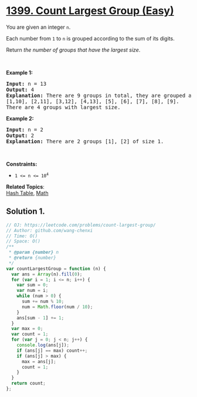 # [1399. Count Largest Group (Easy)](https://leetcode.com/problems/count-largest-group/)

<p>You are given an integer <code>n</code>.</p>

<p>Each number from <code>1</code> to <code>n</code> is grouped according to the sum of its digits.</p>

<p>Return <em>the number of groups that have the largest size</em>.</p>

<p>&nbsp;</p>
<p><strong>Example 1:</strong></p>

<pre><strong>Input:</strong> n = 13
<strong>Output:</strong> 4
<strong>Explanation:</strong> There are 9 groups in total, they are grouped according sum of its digits of numbers from 1 to 13:
[1,10], [2,11], [3,12], [4,13], [5], [6], [7], [8], [9].
There are 4 groups with largest size.
</pre>

<p><strong>Example 2:</strong></p>

<pre><strong>Input:</strong> n = 2
<strong>Output:</strong> 2
<strong>Explanation:</strong> There are 2 groups [1], [2] of size 1.
</pre>

<p>&nbsp;</p>
<p><strong>Constraints:</strong></p>

<ul>
	<li><code>1 &lt;= n &lt;= 10<sup>4</sup></code></li>
</ul>

**Related Topics**:  
[Hash Table](https://leetcode.com/tag/hash-table/), [Math](https://leetcode.com/tag/math/)

## Solution 1.

```js
// OJ: https://leetcode.com/problems/count-largest-group/
// Author: github.com/wang-chenxi
// Time: O()
// Space: O()
/**
 * @param {number} n
 * @return {number}
 */
var countLargestGroup = function (n) {
  var ans = Array(n).fill(0);
  for (var i = 1; i <= n; i++) {
    var sum = 0;
    var num = i;
    while (num > 0) {
      sum += num % 10;
      num = Math.floor(num / 10);
    }
    ans[sum - 1] += 1;
  }
  var max = 0;
  var count = 1;
  for (var j = 0; j < n; j++) {
    console.log(ans[j]);
    if (ans[j] == max) count++;
    if (ans[j] > max) {
      max = ans[j];
      count = 1;
    }
  }
  return count;
};
```
